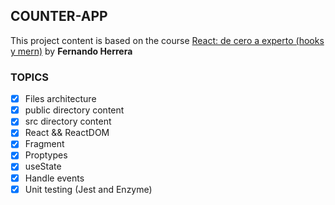 ## COUNTER-APP

This project content is based on the course [React: de cero a experto (hooks y mern)](https://www.udemy.com/share/103dsUBksSdFlTQHQ=/) by **Fernando Herrera**


### TOPICS

 - [x] Files architecture
 - [x] public directory content
 - [x] src directory content
 - [x] React && ReactDOM
 - [x] Fragment
 - [x] Proptypes
 - [x] useState
 - [x] Handle events
 - [x] Unit testing (Jest and Enzyme)
